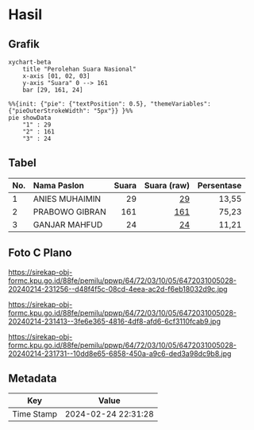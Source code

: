 # Hasil

## Grafik

```mermaid
xychart-beta
    title "Perolehan Suara Nasional"
    x-axis [01, 02, 03]
    y-axis "Suara" 0 --> 161
    bar [29, 161, 24]
```

```mermaid
%%{init: {"pie": {"textPosition": 0.5}, "themeVariables": {"pieOuterStrokeWidth": "5px"}} }%%
pie showData
    "1" : 29
    "2" : 161
    "3" : 24
```

## Tabel

| No. | Nama Paslon    | Suara | Suara (raw) | Persentase |
|:--- |:-------------- | -----:| -----------:| ----------:|
| 1   | ANIES MUHAIMIN | 29    | [29][p-1]   | 13,55      |
| 2   | PRABOWO GIBRAN | 161   | [161][p-2]  | 75,23      |
| 3   | GANJAR MAHFUD  | 24    | [24][p-3]   | 11,21      |


[p-1]: https://github.com/gigit-pemilu/pemilu-2024/blob/main/pilpres/hitung-suara/sub/64-kalimantan-timur/sub/72-kota-samarinda/sub/03-samarinda-ulu/sub/1005-sidodadi/sub/028-tps/sub/paslon-1.txt
[p-2]: https://github.com/gigit-pemilu/pemilu-2024/blob/main/pilpres/hitung-suara/sub/64-kalimantan-timur/sub/72-kota-samarinda/sub/03-samarinda-ulu/sub/1005-sidodadi/sub/028-tps/sub/paslon-2.txt
[p-3]: https://github.com/gigit-pemilu/pemilu-2024/blob/main/pilpres/hitung-suara/sub/64-kalimantan-timur/sub/72-kota-samarinda/sub/03-samarinda-ulu/sub/1005-sidodadi/sub/028-tps/sub/paslon-3.txt

## Foto C Plano

https://sirekap-obj-formc.kpu.go.id/88fe/pemilu/ppwp/64/72/03/10/05/6472031005028-20240214-231256--d48f4f5c-08cd-4eea-ac2d-f6eb18032d9c.jpg

https://sirekap-obj-formc.kpu.go.id/88fe/pemilu/ppwp/64/72/03/10/05/6472031005028-20240214-231413--3fe6e365-4816-4df8-afd6-6cf3110fcab9.jpg

https://sirekap-obj-formc.kpu.go.id/88fe/pemilu/ppwp/64/72/03/10/05/6472031005028-20240214-231731--10dd8e65-6858-450a-a9c6-ded3a98dc9b8.jpg


## Metadata

| Key        | Value               |
| ---------- | ------------------- |
| Time Stamp | 2024-02-24 22:31:28 |



